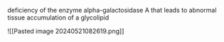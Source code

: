 deficiency of the enzyme alpha-galactosidase A that leads to abnormal tissue accumulation of a glycolipid

![[Pasted image 20240521082619.png]]